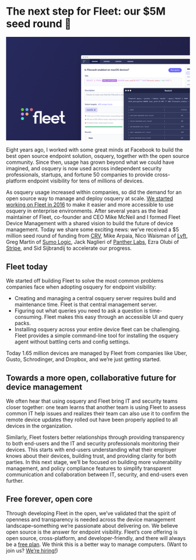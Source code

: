 # The next step for Fleet: our $5M seed round 🌱

![The next step for Fleet: our $5M seed round](../website/assets/images/articles/from-osquery-to-fleet-planting-the-seed-cover-800x450@2x.png)

Eight years ago, I worked with some great minds at Facebook to build the best open source endpoint solution, osquery, together with the open source community. Since then, usage has grown beyond what we could have imagined, and osquery is now used across independent security professionals, startups, and fortune 50 companies to provide cross-platform endpoint visibility for tens of millions of devices.

As osquery usage increased within companies, so did the demand for an open source way to manage and deploy osquery at scale. [We started working on Fleet in 2016](https://fleetdm.com/handbook/company#history) to make it easier and more accessible to use osquery in enterprise environments. After several years as the lead maintainer of Fleet, co-founder and CEO Mike McNeil and I formed Fleet Device Management with a shared vision to build the future of device management. Today we share some exciting news: we’ve received a $5 million seed round of funding from [CRV](https://www.crv.com/), Mike Arpaia, Nico Waisman of [Lyft](https://www.lanacion.com.ar/tecnologia/nicolas-waisman-el-argentino-que-maneja-la-seguridad-informatica-de-lyft-la-competencia-de-uber-nid08102021/), Greg Martin of [Sumo Logic](https://techcrunch.com/2019/11/04/sumo-logic-acquires-jask-to-fill-security-operations-gap/), Jack Naglieri of [Panther Labs](https://www.reuters.com/markets/funds/cloud-security-firm-panther-labs-raises-fresh-funds-14-bln-valuation-2021-12-02/), Ezra Olubi of [Stripe](https://techcrunch.com/2020/10/15/stripe-acquires-nigerias-paystack-for-200m-to-expand-into-the-african-continent/), and Sid Sijbrandij to accelerate our progress.

## Fleet today

We started off building Fleet to solve the most common problems companies face when adopting osquery for endpoint visibility:

- Creating and managing a central osquery server requires build and maintenance time. Fleet is that central management server.
- Figuring out what queries you need to ask a question is time-consuming. Fleet makes this easy through an accessible UI and query packs.
- Installing osquery across your entire device fleet can be challenging. Fleet provides a simple command-line tool for installing the osquery agent without battling certs and config settings.

Today 1.65 million devices are managed by Fleet from companies like Uber, Gusto, Schrodinger, and Dropbox, and we’re just getting started.

## Towards a more open, collaborative future for device management

We often hear that using osquery and Fleet bring IT and security teams closer together: one team learns that another team is using Fleet to assess common IT help issues and realizes their team can also use it to confirm the remote device updates they rolled out have been properly applied to all devices in the organization.

Similarly, Fleet fosters better relationships through providing transparency to both end-users and the IT and security professionals monitoring their devices. This starts with end-users understanding what their employer knows about their devices, building trust, and providing clarity for both parties. In this next stage, we’ll be focused on building more vulnerability management, and policy compliance features to simplify transparent communication and collaboration between IT, security, and end-users even further.

## Free forever, open core

Through developing Fleet in the open, we’ve validated that the spirit of openness and transparency is needed across the device management landscape–something we’re passionate about delivering on. We believe open source is the answer for endpoint visibility. Fleet’s core offering is open source, cross-platform, and developer-friendly, and there will always be a [free plan](http://fleetdm.com/pricing). We think this is a better way to manage computers. (Want to join us? [We’re hiring!](http://fleetdm.com/apply))

<meta name="category" value="announcements">
<meta name="authorGitHubUsername" value="zwass">
<meta name="authorFullName" value="Zach Wasserman">
<meta name="publishedOn" value="2022-01-20">
<meta name="articleTitle" value="The next step for Fleet: our $5M seed round 🌱">
<meta name="articleImageUrl" value="../website/assets/images/articles/from-osquery-to-fleet-planting-the-seed-cover-800x450@2x.png">